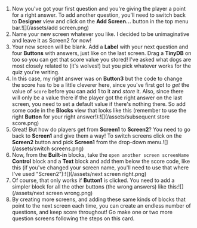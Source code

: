 1. Now you've got your first question and you're giving the player a point for a right answer. To add another question, you'll need to switch back to **Designer** view and click on the **Add Screen...** button in the top menu bar.![](/assets/add screen.png)
2. Name your new screen whatever you like. I decided to be unimaginative and leave it as Screen2 for now!
3. Your new screen will be blank. Add a **Label** with your next question and four **Buttons** with answers, just like on the last screen. Drag a **TinyDB** on too so you can get that score value you stored! I've asked what dogs are most closely related to (it's wolves!) but you pick whatever works for the quiz you're writing.
4. In this case, my right answer was on **Button3** but the code to change the score has to be a little cleverer here, since you've first got to *get* the value of `score` before you can add 1 to it and *store* it. Also, since there will only be a value there if the player got the right answer on the last screen, you need to set a default value if there's nothing there. So add some code in the **Blocks** view that looks like this (remember to use the right **Button** for your right answer!):![](/assets/subsequent store score.png)
5. Great! But how do players get from **Screen1** to **Screen2**? You need to go back to **Screen1** and give them a way! To switch screens click on the **Screen2** button and pick **Screen1** from the drop-down menu.![](/assets/switch screens.png)
6. Now, from the **Built-in** blocks, take the `open another screen screenName` **Control** block and a **Text** block and add them below the score code, like this (if you've changed your screen name, you'll need to use that where I've used "Screen2"):![](/assets/next screen right.png)
7. Of course, that only works if **Button1** is clicked. You need to add a simpler block for all the other buttons (the wrong answers) like this:![](/assets/next screen wrong.png)
8. By creating more screens, and adding these same kinds of blocks that point to the next screen each time, you can create an endless number of questions, and keep score throughout! Go make one or two more question screens following the steps on this card.
